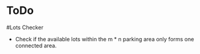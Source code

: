 ﻿ToDo
======

#Lots Checker

+ Check if the available lots within the m * n parking area only forms one connected area.

